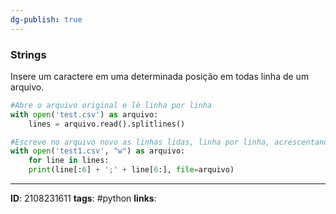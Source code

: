 ```yaml
---
dg-publish: true
---
```

### Strings

Insere um caractere em uma determinada posição em todas linha de um arquivo.
```python
#Abre o arquivo original e lê linha por linha
with open('test.csv') as arquivo:
	lines = arquivo.read().splitlines()

#Escreve no arquivo novo as linhas lidas, linha por linha, acrescentando ";" na posição 6 de cada linha.
with open('test1.csv', "w") as arquivo:
	for line in lines:
	print(line[:6] + ';' + line[6:], file=arquivo)
```
---
**ID**:  2108231611
**tags**: #python 
**links**:
